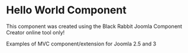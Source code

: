 Hello World Component
=============
<p>This component was created using the Black Rabbit Joomla Component Creator online tool only!</p>

<p>Examples of MVC component/extension for Joomla 2.5 and 3</p>